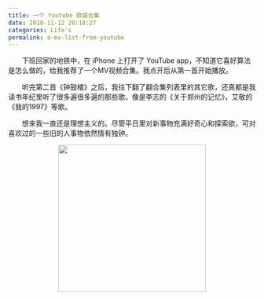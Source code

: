 ```yaml
---
title: 一个 Youtube 歌曲合集
date: 2018-11-12 20:18:27
categories: Life's
permalink: a-mv-list-from-youtube
---
```


　　下班回家的地铁中，在 iPhone 上打开了 YouTube app，不知道它喜好算法是怎么做的，给我推荐了一个MV视频合集。我点开后从第一首开始播放。
<!-- more -->
　　听完第二首《钟鼓楼》之后，我往下翻了翻合集列表里的其它歌，还真都是我读书年纪里听了很多遍很多遍的那些歌。像是李志的《关于郑州的记忆》，艾敬的《我的1997》等歌。

　　想来我一直还是理想主义的。尽管平日里对新事物充满好奇心和探索欲，可对喜欢过的一些旧的人事物依然情有独钟。

<center><img src="https://ws4.sinaimg.cn/large/006tNbRwgy1fxtnnaefunj30hs0vk48w.jpg" width="300" /></center>